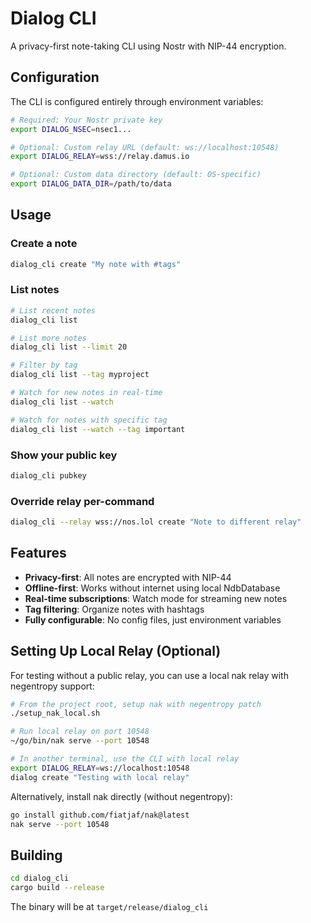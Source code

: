 # Dialog CLI

A privacy-first note-taking CLI using Nostr with NIP-44 encryption.

## Configuration

The CLI is configured entirely through environment variables:

```bash
# Required: Your Nostr private key
export DIALOG_NSEC=nsec1...

# Optional: Custom relay URL (default: ws://localhost:10548)
export DIALOG_RELAY=wss://relay.damus.io

# Optional: Custom data directory (default: OS-specific)
export DIALOG_DATA_DIR=/path/to/data
```

## Usage

### Create a note
```bash
dialog_cli create "My note with #tags"
```

### List notes
```bash
# List recent notes
dialog_cli list

# List more notes
dialog_cli list --limit 20

# Filter by tag
dialog_cli list --tag myproject

# Watch for new notes in real-time
dialog_cli list --watch

# Watch for notes with specific tag
dialog_cli list --watch --tag important
```

### Show your public key
```bash
dialog_cli pubkey
```

### Override relay per-command
```bash
dialog_cli --relay wss://nos.lol create "Note to different relay"
```

## Features

- **Privacy-first**: All notes are encrypted with NIP-44
- **Offline-first**: Works without internet using local NdbDatabase
- **Real-time subscriptions**: Watch mode for streaming new notes
- **Tag filtering**: Organize notes with hashtags
- **Fully configurable**: No config files, just environment variables

## Setting Up Local Relay (Optional)

For testing without a public relay, you can use a local nak relay with negentropy support:

```bash
# From the project root, setup nak with negentropy patch
./setup_nak_local.sh

# Run local relay on port 10548
~/go/bin/nak serve --port 10548

# In another terminal, use the CLI with local relay
export DIALOG_RELAY=ws://localhost:10548
dialog create "Testing with local relay"
```

Alternatively, install nak directly (without negentropy):
```bash
go install github.com/fiatjaf/nak@latest
nak serve --port 10548
```

## Building

```bash
cd dialog_cli
cargo build --release
```

The binary will be at `target/release/dialog_cli`